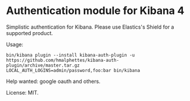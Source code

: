 Authentication module for Kibana 4
==================================

Simplistic authentication for Kibana.
Please use Elastics's Shield for a supported product.

Usage:
```
bin/kibana plugin --install kibana-auth-plugin -u https://github.com/hmalphettes/kibana-auth-plugin/archive/master.tar.gz
LOCAL_AUTH_LOGINS=admin/password,foo:bar bin/kibana
```

Help wanted: google oauth and others.

License: MIT.
